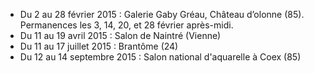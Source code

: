 * Du 2 au 28 février 2015 : Galerie Gaby Gréau, Château d’olonne (85). Permanences les 3, 14, 20, et 28 février après-midi.
* Du 11 au 19 avril 2015 : Salon de Naintré (Vienne)
* Du 11 au 17 juillet 2015 : Brantôme (24)
* Du 12 au 14 septembre 2015 : Salon national d'aquarelle à Coex (85)
